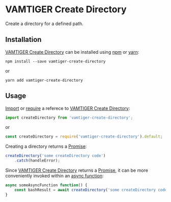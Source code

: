 # VAMTIGER Create Directory
Create a directory for a defined path.

## Installation
[VAMTIGER Create Directory](https://github.com/vamtiger-project/vamtiger-create-directory) can be installed using [npm](https://www.npmjs.com/) or [yarn]():
```createDirectory
npm install --save vamtiger-create-directory
```
or
```createDirectory
yarn add vamtiger-create-directory
```

## Usage
[Import](https://developer.mozilla.org/en-US/docs/Web/JavaScript/Reference/Statements/import) or [require](https://nodejs.org/api/modules.html#modules_require) a referece to [VAMTIGER Create Directory](https://github.com/vamtiger-project/vamtiger-create-directory):
```javascript
import createDirectory from 'vamtiger-create-directory';
```
or
```javascript
const createDirectory = require('vamtiger-create-directory').default;
```
Creating a directory returns a [Promise](https://developer.mozilla.org/en-US/docs/Web/JavaScript/Reference/Global_Objects/Promise):
```javascript
createDirectory('some createDirectory code')
    .catch(handleError);
```
Since [VAMTIGER Create Directory](https://github.com/vamtiger-project/vamtiger-create-directory) returns a [Promise](https://developer.mozilla.org/en-US/docs/Web/JavaScript/Reference/Global_Objects/Promise), it can be more conveniently invoked within an [async function](https://developer.mozilla.org/en-US/docs/Web/JavaScript/Reference/Statements/async_function):
```javascript
async someAsyncFunction function() {
    const bashResult = await createDirectory('some createDirectory code');
}
```